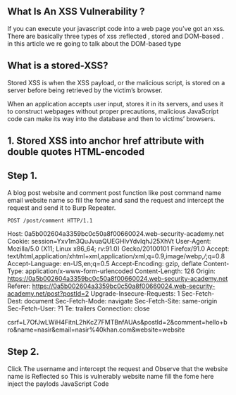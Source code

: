 ## What Is An XSS Vulnerability ?

If you can execute your javascript code into a web page you’ve got an xss.
There are basically three types of xss :reflected , stored and DOM-based .
in this article we re going to talk about the DOM-based type

## What is a stored-XSS?

Stored XSS is when the XSS payload, or the malicious script, is stored on a server before being retrieved by the victim’s browser.

When an application accepts user input, stores it in its servers, 
and uses it to construct webpages without proper precautions, malicious JavaScript code can make its way into the database and then to victims’ browsers.


## 1. Stored XSS into anchor href attribute with double quotes HTML-encoded

## Step 1.

A blog post website and comment post function like post command name email website name so fill the fome and sand the request and intercept the request and send it to Burp Repeater.  

    POST /post/comment HTTP/1.1
Host: 0a5b002604a3359bc0c50a8f00660024.web-security-academy.net
Cookie: session=Yxv1m3QuJvuaQUEGHIvYdvlqhJ25XhVt
User-Agent: Mozilla/5.0 (X11; Linux x86_64; rv:91.0) Gecko/20100101 Firefox/91.0
Accept: text/html,application/xhtml+xml,application/xml;q=0.9,image/webp,*/*;q=0.8
Accept-Language: en-US,en;q=0.5
Accept-Encoding: gzip, deflate
Content-Type: application/x-www-form-urlencoded
Content-Length: 126
Origin: https://0a5b002604a3359bc0c50a8f00660024.web-security-academy.net
Referer: https://0a5b002604a3359bc0c50a8f00660024.web-security-academy.net/post?postId=2
Upgrade-Insecure-Requests: 1
Sec-Fetch-Dest: document
Sec-Fetch-Mode: navigate
Sec-Fetch-Site: same-origin
Sec-Fetch-User: ?1
Te: trailers
Connection: close

csrf=L7OfJwLWiH4FitnL2hKcZ7FMTBnfAUAs&postId=2&comment=hello+bro&name=nasir&email=nasir%40khan.com&website=website

## Step 2.

Click The username and intercept the request and Observe that the website name is Reflected so This is vulnerably website name fill the fome here inject the paylods JavaScript Code 

